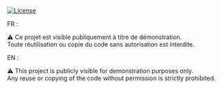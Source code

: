 [![License](https://img.shields.io/badge/License-All%20Rights%20Reserved-red)](LICENSE)

FR :

⚠️ Ce projet est visible publiquement à titre de démonstration.  
Toute réutilisation ou copie du code sans autorisation est interdite.

EN :

⚠️ This project is publicly visible for demonstration purposes only.  
Any reuse or copying of the code without permission is strictly prohibited.